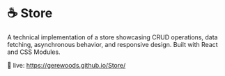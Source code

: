 # ☕️ Store

A technical implementation of a store showcasing CRUD operations, data fetching, asynchronous behavior, and responsive design. Built with React and CSS Modules.

🍁 live: https://gerewoods.github.io/Store/

